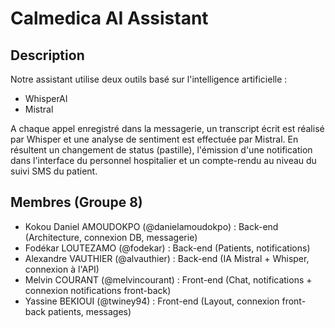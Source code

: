 # Calmedica AI Assistant

## Description

Notre assistant utilise deux outils basé sur l'intelligence artificielle :

- WhisperAI
- Mistral

A chaque appel enregistré dans la messagerie, un transcript écrit est réalisé par Whisper et une analyse de sentiment est effectuée par Mistral.
En résultent un changement de status (pastille), l'émission d'une notification dans l'interface du personnel hospitalier et un compte-rendu au niveau du suivi SMS du patient.

## Membres (Groupe 8)

- Kokou Daniel AMOUDOKPO (@danielamoudokpo) : Back-end (Architecture, connexion DB, messagerie)
- Fodékar LOUTEZAMO (@fodekar) : Back-end (Patients, notifications)
- Alexandre VAUTHIER (@alvauthier) : Back-end (IA Mistral + Whisper, connexion à l'API)
- Melvin COURANT (@melvincourant) : Front-end (Chat, notifications + connexion notifications front-back)
- Yassine BEKIOUI (@twiney94) : Front-end (Layout, connexion front-back patients, messages)

